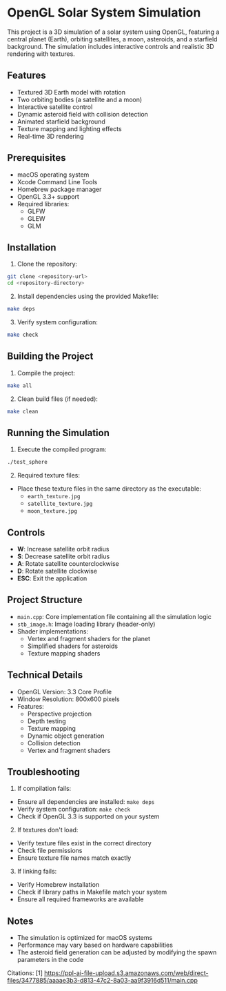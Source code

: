 # OpenGL Solar System Simulation

This project is a 3D simulation of a solar system using OpenGL, featuring a central planet (Earth), orbiting satellites, a moon, asteroids, and a starfield background. The simulation includes interactive controls and realistic 3D rendering with textures.

## Features

- Textured 3D Earth model with rotation
- Two orbiting bodies (a satellite and a moon)
- Interactive satellite control
- Dynamic asteroid field with collision detection
- Animated starfield background
- Texture mapping and lighting effects
- Real-time 3D rendering

## Prerequisites

- macOS operating system
- Xcode Command Line Tools
- Homebrew package manager
- OpenGL 3.3+ support
- Required libraries:
  - GLFW
  - GLEW
  - GLM

## Installation

1. Clone the repository:
```bash
git clone <repository-url>
cd <repository-directory>
```

2. Install dependencies using the provided Makefile:
```bash
make deps
```

3. Verify system configuration:
```bash
make check
```

## Building the Project

1. Compile the project:
```bash
make all
```

2. Clean build files (if needed):
```bash
make clean
```

## Running the Simulation

1. Execute the compiled program:
```bash
./test_sphere
```

2. Required texture files:
- Place these texture files in the same directory as the executable:
  - `earth_texture.jpg`
  - `satellite_texture.jpg`
  - `moon_texture.jpg`

## Controls

- **W**: Increase satellite orbit radius
- **S**: Decrease satellite orbit radius
- **A**: Rotate satellite counterclockwise
- **D**: Rotate satellite clockwise
- **ESC**: Exit the application

## Project Structure

- `main.cpp`: Core implementation file containing all the simulation logic
- `stb_image.h`: Image loading library (header-only)
- Shader implementations:
  - Vertex and fragment shaders for the planet
  - Simplified shaders for asteroids
  - Texture mapping shaders

## Technical Details

- OpenGL Version: 3.3 Core Profile
- Window Resolution: 800x600 pixels
- Features:
  - Perspective projection
  - Depth testing
  - Texture mapping
  - Dynamic object generation
  - Collision detection
  - Vertex and fragment shaders

## Troubleshooting

1. If compilation fails:
- Ensure all dependencies are installed: `make deps`
- Verify system configuration: `make check`
- Check if OpenGL 3.3 is supported on your system

2. If textures don't load:
- Verify texture files exist in the correct directory
- Check file permissions
- Ensure texture file names match exactly

3. If linking fails:
- Verify Homebrew installation
- Check if library paths in Makefile match your system
- Ensure all required frameworks are available

## Notes

- The simulation is optimized for macOS systems
- Performance may vary based on hardware capabilities
- The asteroid field generation can be adjusted by modifying the spawn parameters in the code

Citations:
[1] https://ppl-ai-file-upload.s3.amazonaws.com/web/direct-files/3477885/aaaae3b3-d813-47c2-8a03-aa9f3916d511/main.cpp